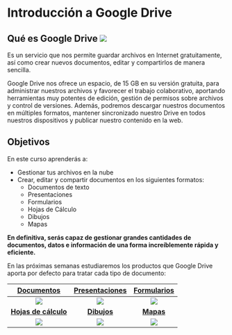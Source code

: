 # Introducción a Google Drive

## Qué es Google Drive ![](https://catedu.gitbooks.io/trabajo-colaborativo-con-google-drive/content/images/25px-Google_Drive_Logo.svg.png)

Es un servicio que nos permite guardar archivos en Internet
gratuitamente, así como crear nuevos documentos, editar y compartirlos
de manera sencilla.

Google Drive nos ofrece un espacio, de 15 GB en su versión gratuita,
para administrar nuestros archivos y favorecer el trabajo colaborativo,
aportando herramientas muy potentes de edición, gestión de permisos
sobre archivos y control de versiones. Además, podremos descargar
nuestros documentos en múltiples formatos, mantener sincronizado nuestro
Drive en todos nuestros dispositivos y publicar nuestro contenido en la
web.

## Objetivos

En este curso aprenderás a:
-  Gestionar tus archivos en la nube
-   Crear, editar y compartir documentos en los siguientes formatos:
    -   Documentos de texto
    -   Presentaciones
    -   Formularios
    -   Hojas de Cálculo
    -   Dibujos
    -   Mapas

**En definitiva, serás capaz de gestionar grandes cantidades de
documentos, datos e información de una forma increíblemente rápida y
eficiente.**

En las próximas semanas estudiaremos los productos que Google Drive
aporta por defecto para tratar cada tipo de documento:

|       [Documentos](https://www.google.es/intl/es/docs/about/)       | [Presentaciones](https://www.google.es/intl/es/slides/about/) |  [Formularios](https://www.google.es/intl/es/forms/about/)  |
|:-------------------------------------------------------------------:|:-------------------------------------------------------------:|:-----------------------------------------------------------:|
|                  ![](https://catedu.gitbooks.io/trabajo-colaborativo-con-google-drive/content/images/80px-Google_Docs.png)                   |           ![](https://catedu.gitbooks.io/trabajo-colaborativo-con-google-drive/content/images/80px-Google_Presentations.png)           |              ![](https://catedu.gitbooks.io/trabajo-colaborativo-con-google-drive/content/images/60px-Google_Forms.png)              |
| **[Hojas de cálculo](https://www.google.es/intl/es/sheets/about/)** |       **[Dibujos](https://docs.google.com/drawings/)**        | **[Mapas](https://www.google.com/maps/d/?hl=en_US&app=mp)** |
|                 ![](https://catedu.gitbooks.io/trabajo-colaborativo-con-google-drive/content/images/80px-Google_Sheets.png)                  |             ![](https://catedu.gitbooks.io/trabajo-colaborativo-con-google-drive/content/images/80px-Google_Drawings.png)              |             ![](https://catedu.gitbooks.io/trabajo-colaborativo-con-google-drive/content/images/80px-Google_My_Maps.png)             |
